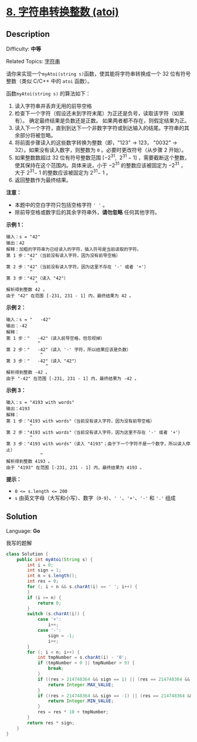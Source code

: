 # [8. 字符串转换整数 (atoi)](https://leetcode.cn/problems/string-to-integer-atoi/)

## Description

Difficulty: **中等**

Related Topics: [字符串](https://leetcode.cn/tag/string/)

请你来实现一个`myAtoi(string s)`函数，使其能将字符串转换成一个 32 位有符号整数（类似
C/C++ 中的 `atoi` 函数）。

函数`myAtoi(string s)` 的算法如下：

1. 读入字符串并丢弃无用的前导空格
2. 检查下一个字符（假设还未到字符末尾）为正还是负号，读取该字符（如果有）。
   确定最终结果是负数还是正数。 如果两者都不存在，则假定结果为正。
3. 读入下一个字符，直到到达下一个非数字字符或到达输入的结尾。字符串的其余部分将被忽略。
4. 将前面步骤读入的这些数字转换为整数（即，"123" -> 123， "0032" ->
   32）。如果没有读入数字，则整数为 `0` 。必要时更改符号（从步骤 2 开始）。
5. 如果整数数超过 32 位有符号整数范围 [−2<sup>31</sup>,  2<sup>31 </sup>− 1]
   ，需要截断这个整数，使其保持在这个范围内。具体来说，小于 −2<sup>31</sup>
   的整数应该被固定为 −2<sup>31</sup> ，大于 2<sup>31</sup>− 1 的整数应该被固定为
   2<sup>31</sup>− 1 。
6. 返回整数作为最终结果。

**注意：**

- 本题中的空白字符只包括空格字符 `' '` 。
- 除前导空格或数字后的其余字符串外，**请勿忽略** 任何其他字符。

**示例 1：**

```
输入：s = "42"
输出：42
解释：加粗的字符串为已经读入的字符，插入符号是当前读取的字符。
第 1 步："42"（当前没有读入字符，因为没有前导空格）
         ^
第 2 步："42"（当前没有读入字符，因为这里不存在 '-' 或者 '+'）
         ^
第 3 步："42"（读入 "42"）
           ^
解析得到整数 42 。
由于 "42" 在范围 [-231, 231 - 1] 内，最终结果为 42 。
```

**示例 2：**

```
输入：s = "   -42"
输出：-42
解释：
第 1 步："   -42"（读入前导空格，但忽视掉）
            ^
第 2 步："   -42"（读入 '-' 字符，所以结果应该是负数）
             ^
第 3 步："   -42"（读入 "42"）
               ^
解析得到整数 -42 。
由于 "-42" 在范围 [-231, 231 - 1] 内，最终结果为 -42 。
```

**示例 3：**

```
输入：s = "4193 with words"
输出：4193
解释：
第 1 步："4193 with words"（当前没有读入字符，因为没有前导空格）
         ^
第 2 步："4193 with words"（当前没有读入字符，因为这里不存在 '-' 或者 '+'）
         ^
第 3 步："4193 with words"（读入 "4193"；由于下一个字符不是一个数字，所以读入停止）
             ^
解析得到整数 4193 。
由于 "4193" 在范围 [-231, 231 - 1] 内，最终结果为 4193 。
```

**提示：**

- `0 <= s.length <= 200`
- `s` 由英文字母（大写和小写）、数字（`0-9`）、`' '`、`'+'`、`'-'` 和 `'.'` 组成

## Solution

Language: **Go**

我写的题解

```java
class Solution {
    public int myAtoi(String s) {
        int i = 0;
        int sign = 1;
        int n = s.length();
        int res = 0;
        for (; i < n && s.charAt(i) == ' '; i++) {
        }
        if (i >= n) {
            return 0;
        }
        switch (s.charAt(i)) {
            case '+':
                i++;
            case '-':
                sign = -1;
                i++;
        }
        for (; i < n; i++) {
            int tmpNumber = s.charAt(i) - '0';
            if (tmpNumber < 0 || tmpNumber > 9) {
                break;
            }
            if ((res > 214748364 && sign == 1) || (res == 214748364 && tmpNumber > 7 && sign == 1)) {
                return Integer.MAX_VALUE;
            }
            if ((res > 214748364 && sign == -1) || (res == 214748364 && tmpNumber > 8 && sign == -1)) {
                return Integer.MIN_VALUE;
            }
            res = res * 10 + tmpNumber;
        }
        return res * sign;
    }
}
